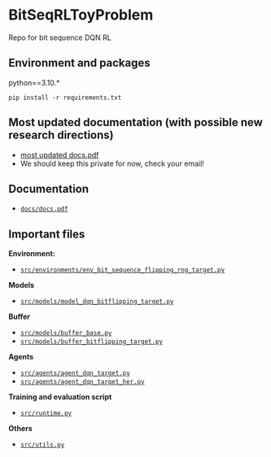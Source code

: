 # BitSeqRLToyProblem
Repo for bit sequence DQN RL

## Environment and packages
python==3.10.*

`pip install -r requirements.txt`

## Most updated documentation (with possible new research directions)
 * [most updated docs.pdf](https://github.com/louis845/BitSeqRLToyProblemPrivateDocs/blob/master/docs/docs.pdf)
 * We should keep this private for now, check your email!

## Documentation
 * [`docs/docs.pdf`](docs/docs.pdf)

## Important files

**Environment:**

 * [`src/environments/env_bit_sequence_flipping_rng_target.py`](./src/environments/env_bit_sequence_flipping_rng_target.py)

**Models**

 * [`src/models/model_dqn_bitflipping_target.py`](./src/models/model_dqn_bitflipping_target.py)

**Buffer**

 * [`src/models/buffer_base.py`](src/models/buffer_base.py)
 * [`src/models/buffer_bitflipping_target.py`](src/models/buffer_bitflipping_target.py)

**Agents**

 * [`src/agents/agent_dqn_target.py`](src/agents/agent_dqn_target.py)
 * [`src/agents/agent_dqn_target_her.py`](src/agents/agent_dqn_target_her.py)

**Training and evaluation script**

 * [`src/runtime.py`](src/runtime.py)

**Others**

 * [`src/utils.py`](src/utils.py)